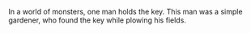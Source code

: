 In a world of monsters, one man holds the key.
This man was a simple gardener, who found the key while plowing his fields.